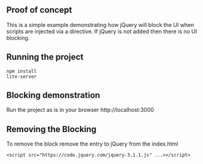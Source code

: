 ## Proof of concept

This is a simple example demonstrating how jQuery will block the UI when scripts are injected via a directive. 
If jQuery is not added then there is no UI blocking.

## Running the project

```
npm install
lite-server
``` 

## Blocking demonstration

Run the project as is in your browser http://localhost:3000

## Removing the Blocking

To remove the block remove the entry to jQuery from the index.html

```
<script src="https://code.jquery.com/jquery-3.1.1.js" ...></script>
```